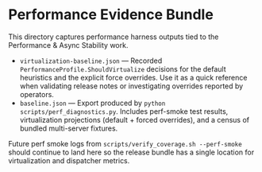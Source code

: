 # Performance Evidence Bundle

This directory captures performance harness outputs tied to the Performance & Async Stability work.

- `virtualization-baseline.json` — Recorded `PerformanceProfile.ShouldVirtualize` decisions for the default heuristics and the
  explicit force overrides. Use it as a quick reference when validating release notes or investigating overrides reported by
  operators.
- `baseline.json` — Export produced by `python scripts/perf_diagnostics.py`. Includes perf-smoke test results, virtualization
  projections (default + forced overrides), and a census of bundled multi-server fixtures.

Future perf smoke logs from `scripts/verify_coverage.sh --perf-smoke` should continue to land here so the release bundle has a
single location for virtualization and dispatcher metrics.
